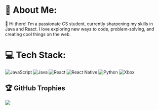 # 💫 About Me:
👋 Hi there! I’m a passionate CS student, currently sharpening my skills in Java and React. I love exploring new ways to code, problem-solving, and creating cool things on the web.


# 💻 Tech Stack:
![JavaScript](https://img.shields.io/badge/javascript-%23323330.svg?style=for-the-badge&logo=javascript&logoColor=%23F7DF1E) ![Java](https://img.shields.io/badge/java-%23ED8B00.svg?style=for-the-badge&logo=openjdk&logoColor=white) ![React](https://img.shields.io/badge/react-%2320232a.svg?style=for-the-badge&logo=react&logoColor=%2361DAFB) ![React Native](https://img.shields.io/badge/react_native-%2320232a.svg?style=for-the-badge&logo=react&logoColor=%2361DAFB) ![Python](https://img.shields.io/badge/python-3670A0?style=for-the-badge&logo=python&logoColor=ffdd54) ![Xbox](https://img.shields.io/badge/xbox-%23107C10.svg?style=for-the-badge&logo=xbox&logoColor=white)

## 🏆 GitHub Trophies
![](https://github-profile-trophy.vercel.app/?username=alejagomez017&theme=default&no-frame=false&no-bg=false&margin-w=4)

<!-- Proudly created with GPRM ( https://gprm.itsvg.in ) -->
